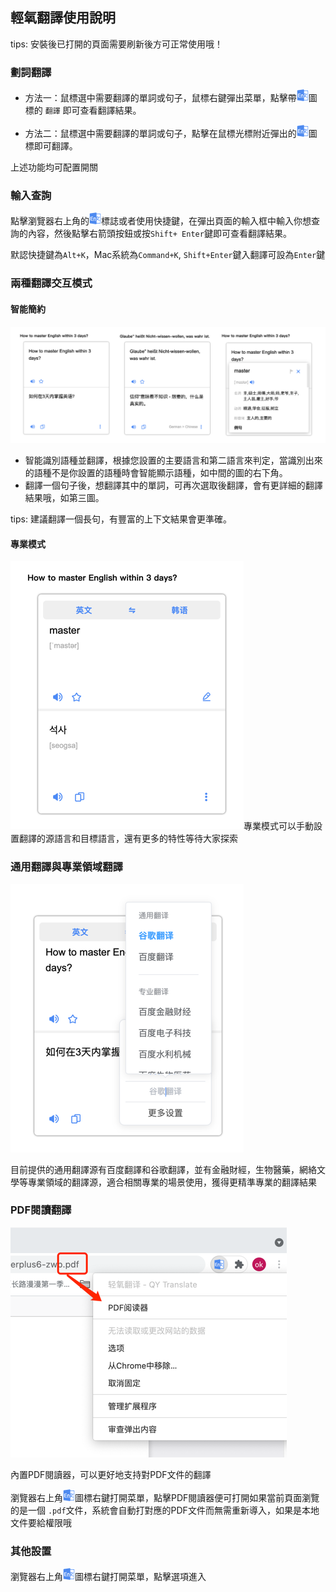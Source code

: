 ## 輕氧翻譯使用說明

tips: 安裝後已打開的頁面需要刷新後方可正常使用哦！

### 劃詞翻譯

* 方法一：鼠標選中需要翻譯的單詞或句子，鼠標右鍵彈出菜單，點擊帶![icon](../images/logo.png)圖標的 `翻譯` 即可查看翻譯結果。

* 方法二：鼠標選中需要翻譯的單詞或句子，點擊在鼠標光標附近彈出的![icon](../images/logo.png)圖標即可翻譯。

上述功能均可配置開關

### 輸入查詢

點擊瀏覽器右上角的![icon](../images/logo.png)標誌或者使用快捷鍵，在彈出頁面的輸入框中輸入你想查詢的內容，然後點擊右箭頭按鈕或按`Shift+ Enter`鍵即可查看翻譯結果。

默認快捷鍵為`Alt+K`，Mac系統為`Command+K`, `Shift+Enter`鍵入翻譯可設為`Enter`鍵

### 兩種翻譯交互模式

#### 智能簡約

![simple](../images/simple.png)
* 智能識別語種並翻譯，根據您設置的主要語言和第二語言來判定，當識別出來的語種不是你設置的語種時會智能顯示語種，如中間的圖的右下角。
* 翻譯一個句子後，想翻譯其中的單詞，可再次選取後翻譯，會有更詳細的翻譯結果哦，如第三圖。

tips: 建議翻譯一個長句，有豐富的上下文結果會更準確。

#### 專業模式

![profession](../images/profession.png)專業模式可以手動設置翻譯的源語言和目標語言，還有更多的特性等待大家探索

### 通用翻譯與專業領域翻譯

![engine](../images/engine.png)

目前提供的通用翻譯源有百度翻譯和谷歌翻譯，並有金融財經，生物醫藥，網絡文學等專業領域的翻譯源，適合相關專業的場景使用，獲得更精準專業的翻譯結果

### PDF閱讀翻譯

![pdf](../images/pdf.png)

內置PDF閱讀器，可以更好地支持對PDF文件的翻譯

瀏覽器右上角![icon](../images/logo.png)圖標右鍵打開菜單，點擊PDF閱讀器便可打開如果當前頁面瀏覽的是一個 `.pdf`文件，系統會自動打對應的PDF文件而無需重新導入，如果是本地文件要給權限哦

### 其他設置

瀏覽器右上角![icon](../images/logo.png)圖標右鍵打開菜單，點擊選項進入